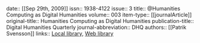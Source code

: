 date:: [[Sep 29th, 2009]]
issn:: 1938-4122
issue:: 3
title:: @Humanities Computing as Digital Humanities
volume:: 003
item-type:: [[journalArticle]]
original-title:: Humanities Computing as Digital Humanities
publication-title:: Digital Humanities Quarterly
journal-abbreviation:: DHQ
authors:: [[Patrik Svensson]]
links:: [Local library](zotero://select/groups/2386895/items/UENQKWJB), [Web library](https://www.zotero.org/groups/2386895/items/UENQKWJB)
